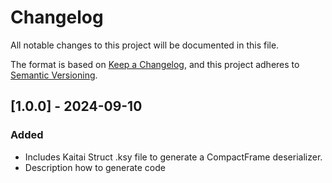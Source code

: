 # Changelog

All notable changes to this project will be documented in this file.

The format is based on [Keep a Changelog](https://keepachangelog.com/en/1.1.0/),
and this project adheres to [Semantic Versioning](https://semver.org/spec/v2.0.0.html).



## [1.0.0] - 2024-09-10

### Added
- Includes Kaitai Struct .ksy file to generate a CompactFrame deserializer.
- Description how to generate code
